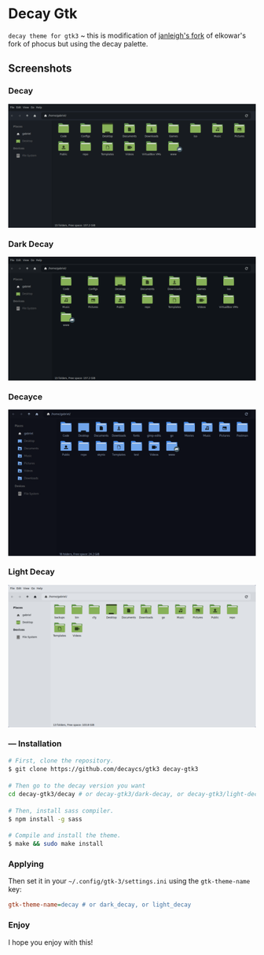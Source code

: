 # Decay Gtk

<code>decay theme for gtk3</code> ~ this is modification of <a href="https://github.com/janleigh/gtk3">janleigh's fork</a> of elkowar's fork of phocus but using the decay palette.

## Screenshots

### Decay
<img src="./.misc/decay.png" align="center" />

### Dark Decay
<img src="./.misc/dark-decay.png" align="center" />

### Decayce

<img src="./.misc/decayce.png" align="center" />

### Light Decay
<img src="./.misc/light-decay.png" align="center" />

### — Installation

```sh
# First, clone the repository.
$ git clone https://github.com/decaycs/gtk3 decay-gtk3

# Then go to the decay version you want
cd decay-gtk3/decay # or decay-gtk3/dark-decay, or decay-gtk3/light-decay or decay-gtk3/decayce

# Then, install sass compiler.
$ npm install -g sass

# Compile and install the theme.
$ make && sudo make install
```

### Applying

Then set it in your `~/.config/gtk-3/settings.ini` using the `gtk-theme-name` key:

```ini
gtk-theme-name=decay # or dark_decay, or light_decay
```

### Enjoy

I hope you enjoy with this!
